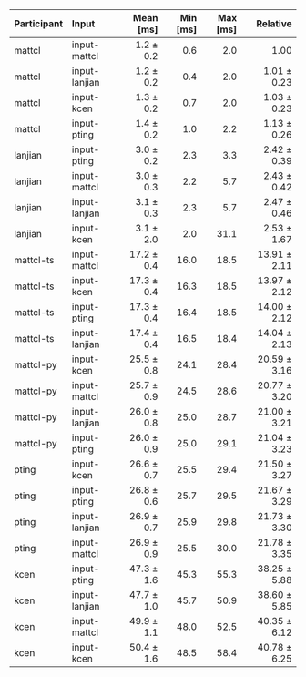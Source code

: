 | Participant | Input | Mean [ms] | Min [ms] | Max [ms] | Relative |
|:---|:---|---:|---:|---:|---:|
| mattcl | input-mattcl | 1.2 ± 0.2 | 0.6 | 2.0 | 1.00 |
| mattcl | input-lanjian | 1.2 ± 0.2 | 0.4 | 2.0 | 1.01 ± 0.23 |
| mattcl | input-kcen | 1.3 ± 0.2 | 0.7 | 2.0 | 1.03 ± 0.23 |
| mattcl | input-pting | 1.4 ± 0.2 | 1.0 | 2.2 | 1.13 ± 0.26 |
| lanjian | input-pting | 3.0 ± 0.2 | 2.3 | 3.3 | 2.42 ± 0.39 |
| lanjian | input-mattcl | 3.0 ± 0.3 | 2.2 | 5.7 | 2.43 ± 0.42 |
| lanjian | input-lanjian | 3.1 ± 0.3 | 2.3 | 5.7 | 2.47 ± 0.46 |
| lanjian | input-kcen | 3.1 ± 2.0 | 2.0 | 31.1 | 2.53 ± 1.67 |
| mattcl-ts | input-mattcl | 17.2 ± 0.4 | 16.0 | 18.5 | 13.91 ± 2.11 |
| mattcl-ts | input-kcen | 17.3 ± 0.4 | 16.3 | 18.5 | 13.97 ± 2.12 |
| mattcl-ts | input-pting | 17.3 ± 0.4 | 16.4 | 18.5 | 14.00 ± 2.12 |
| mattcl-ts | input-lanjian | 17.4 ± 0.4 | 16.5 | 18.4 | 14.04 ± 2.13 |
| mattcl-py | input-kcen | 25.5 ± 0.8 | 24.1 | 28.4 | 20.59 ± 3.16 |
| mattcl-py | input-mattcl | 25.7 ± 0.9 | 24.5 | 28.6 | 20.77 ± 3.20 |
| mattcl-py | input-lanjian | 26.0 ± 0.8 | 25.0 | 28.7 | 21.00 ± 3.21 |
| mattcl-py | input-pting | 26.0 ± 0.9 | 25.0 | 29.1 | 21.04 ± 3.23 |
| pting | input-kcen | 26.6 ± 0.7 | 25.5 | 29.4 | 21.50 ± 3.27 |
| pting | input-pting | 26.8 ± 0.6 | 25.7 | 29.5 | 21.67 ± 3.29 |
| pting | input-lanjian | 26.9 ± 0.7 | 25.9 | 29.8 | 21.73 ± 3.30 |
| pting | input-mattcl | 26.9 ± 0.9 | 25.5 | 30.0 | 21.78 ± 3.35 |
| kcen | input-pting | 47.3 ± 1.6 | 45.3 | 55.3 | 38.25 ± 5.88 |
| kcen | input-lanjian | 47.7 ± 1.0 | 45.7 | 50.9 | 38.60 ± 5.85 |
| kcen | input-mattcl | 49.9 ± 1.1 | 48.0 | 52.5 | 40.35 ± 6.12 |
| kcen | input-kcen | 50.4 ± 1.6 | 48.5 | 58.4 | 40.78 ± 6.25 |
